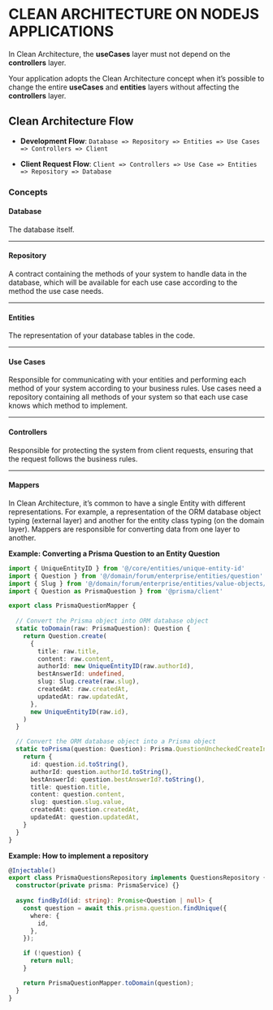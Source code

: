 # CLEAN ARCHITECTURE ON NODEJS APPLICATIONS

In Clean Architecture, the **useCases** layer must not depend on the **controllers** layer.

Your application adopts the Clean Architecture concept when it’s possible to change the entire **useCases** and **entities** layers without affecting the **controllers** layer.

## Clean Architecture Flow

- **Development Flow**: 
  `Database => Repository => Entities => Use Cases => Controllers => Client`

- **Client Request Flow**: 
  `Client => Controllers => Use Case => Entities => Repository => Database`

### Concepts

#### Database
The database itself.

---

#### Repository
A contract containing the methods of your system to handle data in the database, which will be available for each use case according to the method the use case needs.

---

#### Entities
The representation of your database tables in the code.

---

#### Use Cases
Responsible for communicating with your entities and performing each method of your system according to your business rules. Use cases need a repository containing all methods of your system so that each use case knows which method to implement.

---

#### Controllers
Responsible for protecting the system from client requests, ensuring that the request follows the business rules.

---

#### Mappers
In Clean Architecture, it’s common to have a single Entity with different representations. For example, a representation of the ORM database object typing (external layer) and another for the entity class typing (on the domain layer). Mappers are responsible for converting data from one layer to another.

**Example: Converting a Prisma Question to an Entity Question**

```ts
import { UniqueEntityID } from '@/core/entities/unique-entity-id'
import { Question } from '@/domain/forum/enterprise/entities/question'
import { Slug } from '@/domain/forum/enterprise/entities/value-objects/slug'
import { Question as PrismaQuestion } from '@prisma/client'

export class PrismaQuestionMapper {
  
  // Convert the Prisma object into ORM database object
  static toDomain(raw: PrismaQuestion): Question {
    return Question.create(
      {
        title: raw.title,
        content: raw.content,
        authorId: new UniqueEntityID(raw.authorId),
        bestAnswerId: undefined,
        slug: Slug.create(raw.slug),
        createdAt: raw.createdAt,
        updatedAt: raw.updatedAt,
      },
      new UniqueEntityID(raw.id),
    )
  }

  // Convert the ORM database object into a Prisma object
  static toPrisma(question: Question): Prisma.QuestionUncheckedCreateInput {
    return {
      id: question.id.toString(),
      authorId: question.authorId.toString(),
      bestAnswerId: question.bestAnswerId?.toString(),
      title: question.title,
      content: question.content,
      slug: question.slug.value,
      createdAt: question.createdAt,
      updatedAt: question.updatedAt,
    }
  }
}
```

  **Example: How to implement a repository**
  
```ts
@Injectable()
export class PrismaQuestionsRepository implements QuestionsRepository {
  constructor(private prisma: PrismaService) {}
  
  async findById(id: string): Promise<Question | null> {
    const question = await this.prisma.question.findUnique({
      where: {
        id,
      },
    });

    if (!question) {
      return null;
    }

    return PrismaQuestionMapper.toDomain(question);
  }
}
```